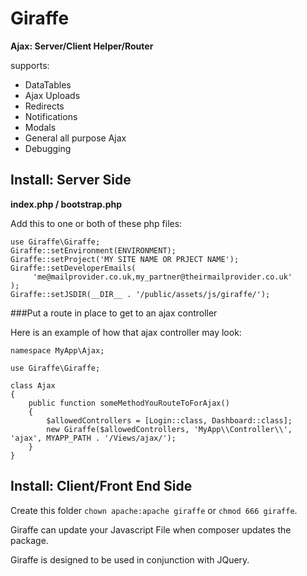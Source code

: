 # Giraffe
**Ajax: Server/Client Helper/Router**

supports:
* DataTables
* Ajax Uploads
* Redirects
* Notifications
* Modals
* General all purpose Ajax
* Debugging

## Install: Server Side

**index.php / bootstrap.php**


Add this to one or both of these php files:


```
use Giraffe\Giraffe;
Giraffe::setEnvironment(ENVIRONMENT);
Giraffe::setProject('MY SITE NAME OR PRJECT NAME');
Giraffe::setDeveloperEmails(
     'me@mailprovider.co.uk,my_partner@theirmailprovider.co.uk'
);
Giraffe::setJSDIR(__DIR__ . '/public/assets/js/giraffe/');

```
###Put a route in place to get to an ajax controller

Here is an example of how that ajax controller may look:

```
namespace MyApp\Ajax;

use Giraffe\Giraffe;

class Ajax 
{
    public function someMethodYouRouteToForAjax()
    {
        $allowedControllers = [Login::class, Dashboard::class];
        new Giraffe($allowedControllers, 'MyApp\\Controller\\', 'ajax', MYAPP_PATH . '/Views/ajax/');
    }
}
```

## Install: Client/Front End Side
Create this folder `chown apache:apache giraffe` or `chmod 666 giraffe`.

Giraffe can update your Javascript File when composer updates the package.

Giraffe is designed to be used in conjunction with JQuery.






